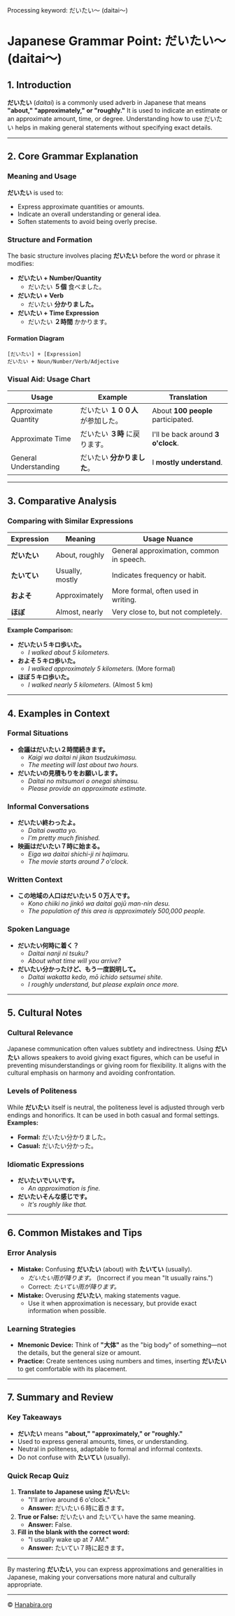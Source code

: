 Processing keyword: だいたい〜 (daitai〜)
# Japanese Grammar Point: だいたい〜 (daitai〜)

## 1. Introduction
**だいたい** (*daitai*) is a commonly used adverb in Japanese that means **"about," "approximately," or "roughly."** It is used to indicate an estimate or an approximate amount, time, or degree. Understanding how to use だいたい helps in making general statements without specifying exact details.

---
## 2. Core Grammar Explanation
### Meaning and Usage
**だいたい** is used to:
- Express approximate quantities or amounts.
- Indicate an overall understanding or general idea.
- Soften statements to avoid being overly precise.
### Structure and Formation
The basic structure involves placing **だいたい** before the word or phrase it modifies:
- **だいたい + Number/Quantity**
  - だいたい **５個** 食べました。
- **だいたい + Verb**
  - だいたい **分かりました。**
- **だいたい + Time Expression**
  - だいたい **２時間** かかります。
#### Formation Diagram
```
[だいたい] + [Expression]
だいたい + Noun/Number/Verb/Adjective
```
### Visual Aid: Usage Chart
| Usage                     | Example                             | Translation                       |
|---------------------------|-------------------------------------|-----------------------------------|
| Approximate Quantity      | だいたい **１００人** が参加した。     | About **100 people** participated.|
| Approximate Time          | だいたい **３時** に戻ります。         | I'll be back around **3 o'clock**.|
| General Understanding     | だいたい **分かりました**。             | I **mostly understand**.          |
---
## 3. Comparative Analysis
### Comparing with Similar Expressions
| Expression | Meaning           | Usage Nuance                          |
|------------|-------------------|---------------------------------------|
| **だいたい**   | About, roughly    | General approximation, common in speech. |
| **たいてい**   | Usually, mostly   | Indicates frequency or habit.            |
| **およそ**     | Approximately     | More formal, often used in writing.      |
| **ほぼ**      | Almost, nearly    | Very close to, but not completely.       |
**Example Comparison:**
- **だいたい５キロ歩いた。**
  - *I walked about 5 kilometers.*
- **およそ５キロ歩いた。**
  - *I walked approximately 5 kilometers.* (More formal)
- **ほぼ５キロ歩いた。**
  - *I walked nearly 5 kilometers.* (Almost 5 km)
---
## 4. Examples in Context
### Formal Situations
- **会議はだいたい２時間続きます。**
  - *Kaigi wa daitai ni jikan tsudzukimasu.*
  - *The meeting will last about two hours.*
- **だいたいの見積もりをお願いします。**
  - *Daitai no mitsumori o onegai shimasu.*
  - *Please provide an approximate estimate.*
### Informal Conversations
- **だいたい終わったよ。**
  - *Daitai owatta yo.*
  - *I'm pretty much finished.*
- **映画はだいたい７時に始まる。**
  - *Eiga wa daitai shichi-ji ni hajimaru.*
  - *The movie starts around 7 o'clock.*
### Written Context
- **この地域の人口はだいたい５０万人です。**
  - *Kono chiiki no jinkō wa daitai gojū man-nin desu.*
  - *The population of this area is approximately 500,000 people.*
### Spoken Language
- **だいたい何時に着く？**
  - *Daitai nanji ni tsuku?*
  - *About what time will you arrive?*
- **だいたい分かったけど、もう一度説明して。**
  - *Daitai wakatta kedo, mō ichido setsumei shite.*
  - *I roughly understand, but please explain once more.*
---
## 5. Cultural Notes
### Cultural Relevance
Japanese communication often values subtlety and indirectness. Using **だいたい** allows speakers to avoid giving exact figures, which can be useful in preventing misunderstandings or giving room for flexibility. It aligns with the cultural emphasis on harmony and avoiding confrontation.
### Levels of Politeness
While **だいたい** itself is neutral, the politeness level is adjusted through verb endings and honorifics. It can be used in both casual and formal settings.
**Examples:**
- **Formal:** だいたい分かりました。
- **Casual:** だいたい分かった。
### Idiomatic Expressions
- **だいたいでいいです。**
  - *An approximation is fine.*
- **だいたいそんな感じです。**
  - *It's roughly like that.*
---
## 6. Common Mistakes and Tips
### Error Analysis
- **Mistake:** Confusing **だいたい** (about) with **たいてい** (usually).
  - *だいたい雨が降ります。* (Incorrect if you mean "It usually rains.")
  - Correct: *たいてい雨が降ります。*
- **Mistake:** Overusing **だいたい**, making statements vague.
  - Use it when approximation is necessary, but provide exact information when possible.
### Learning Strategies
- **Mnemonic Device:** Think of **"大体"** as the "big body" of something—not the details, but the general size or amount.
- **Practice:** Create sentences using numbers and times, inserting **だいたい** to get comfortable with its placement.
---
## 7. Summary and Review
### Key Takeaways
- **だいたい** means **"about," "approximately," or "roughly."**
- Used to express general amounts, times, or understanding.
- Neutral in politeness, adaptable to formal and informal contexts.
- Do not confuse with **たいてい** (usually).
### Quick Recap Quiz
1. **Translate to Japanese using だいたい:**
   - "I'll arrive around 6 o'clock."
   - **Answer:** だいたい６時に着きます。
2. **True or False:** だいたい and たいてい have the same meaning.
   - **Answer:** False.
3. **Fill in the blank with the correct word:**
   - "I usually wake up at 7 AM."
   - **Answer:** たいてい７時に起きます。
---
By mastering **だいたい**, you can express approximations and generalities in Japanese, making your conversations more natural and culturally appropriate.


---

© [Hanabira.org](https://hanabira.org)
